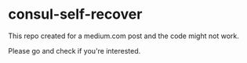 # consul-self-recover
This repo created for a medium.com post and the code might not work.

Please go and check if you're interested.
